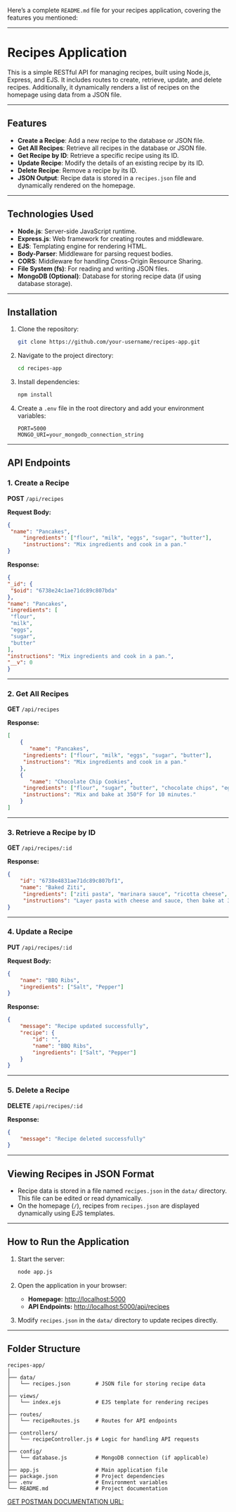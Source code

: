 Here’s a complete `README.md` file for your recipes application, covering the features you mentioned:

---

# Recipes Application

This is a simple RESTful API for managing recipes, built using Node.js, Express, and EJS. It includes routes to create, retrieve, update, and delete recipes. Additionally, it dynamically renders a list of recipes on the homepage using data from a JSON file.

---

## Features

- **Create a Recipe**: Add a new recipe to the database or JSON file.
- **Get All Recipes**: Retrieve all recipes in the database or JSON file.
- **Get Recipe by ID**: Retrieve a specific recipe using its ID.
- **Update Recipe**: Modify the details of an existing recipe by its ID.
- **Delete Recipe**: Remove a recipe by its ID.
- **JSON Output**: Recipe data is stored in a `recipes.json` file and dynamically rendered on the homepage.

---

## Technologies Used

- **Node.js**: Server-side JavaScript runtime.
- **Express.js**: Web framework for creating routes and middleware.
- **EJS**: Templating engine for rendering HTML.
- **Body-Parser**: Middleware for parsing request bodies.
- **CORS**: Middleware for handling Cross-Origin Resource Sharing.
- **File System (fs)**: For reading and writing JSON files.
- **MongoDB (Optional)**: Database for storing recipe data (if using database storage).

---

## Installation

1. Clone the repository:
   ```bash
   git clone https://github.com/your-username/recipes-app.git
   ```
2. Navigate to the project directory:
   ```bash
   cd recipes-app
   ```
3. Install dependencies:
   ```bash
   npm install
   ```
4. Create a `.env` file in the root directory and add your environment variables:
   ```
   PORT=5000
   MONGO_URI=your_mongodb_connection_string
   ```

---

## API Endpoints

### 1. **Create a Recipe**
   **POST** `/api/recipes`

   **Request Body:**
   ```json
   {
    "name": "Pancakes",
        "ingredients": ["flour", "milk", "eggs", "sugar", "butter"],
        "instructions": "Mix ingredients and cook in a pan."
   }
   ```

   **Response:**
   ```json
   {
  "_id": {
    "$oid": "6738e24c1ae71dc89c807bda"
  },
  "name": "Pancakes",
  "ingredients": [
    "flour",
    "milk",
    "eggs",
    "sugar",
    "butter"
  ],
  "instructions": "Mix ingredients and cook in a pan.",
  "__v": 0
   }
   ```

---

### 2. **Get All Recipes**
   **GET** `/api/recipes`

   **Response:**
   ```json
   [
       {
          "name": "Pancakes",
        "ingredients": ["flour", "milk", "eggs", "sugar", "butter"],
        "instructions": "Mix ingredients and cook in a pan."
       },
       {
          "name": "Chocolate Chip Cookies",
        "ingredients": ["flour", "sugar", "butter", "chocolate chips", "eggs"],
        "instructions": "Mix and bake at 350°F for 10 minutes."
       }
   ]
   ```

---

### 3. **Retrieve a Recipe by ID**
   **GET** `/api/recipes/:id`

   **Response:**
   ```json
   {
       "id": "6738e4831ae71dc89c807bf1",
       "name": "Baked Ziti",
        "ingredients": ["ziti pasta", "marinara sauce", "ricotta cheese", "mozzarella", "parmesan"],
        "instructions": "Layer pasta with cheese and sauce, then bake at 375°F for 20 minutes."
   }
   ```

---

### 4. **Update a Recipe**
   **PUT** `/api/recipes/:id`

   **Request Body:**
   ```json
   {
       "name": "BBQ Ribs",
       "ingredients": ["Salt", "Pepper"]
   }
   ```

   **Response:**
   ```json
   {
       "message": "Recipe updated successfully",
       "recipe": {
           "id": "",
           "name": "BBQ Ribs",
           "ingredients": ["Salt", "Pepper"]
       }
   }
   ```

---

### 5. **Delete a Recipe**
   **DELETE** `/api/recipes/:id`

   **Response:**
   ```json
   {
       "message": "Recipe deleted successfully"
   }
   ```

---

## Viewing Recipes in JSON Format

- Recipe data is stored in a file named `recipes.json` in the `data/` directory. This file can be edited or read dynamically.
- On the homepage (`/`), recipes from `recipes.json` are displayed dynamically using EJS templates.

---

## How to Run the Application

1. Start the server:
   ```bash
   node app.js
   ```

2. Open the application in your browser:

   - **Homepage:** [http://localhost:5000](http://localhost:5000)
   - **API Endpoints:** [http://localhost:5000/api/recipes](http://localhost:5000/api/recipes)

3. Modify `recipes.json` in the `data/` directory to update recipes directly.

---

## Folder Structure

```
recipes-app/
│
├── data/
│   └── recipes.json        # JSON file for storing recipe data
│
├── views/
│   └── index.ejs           # EJS template for rendering recipes
│
├── routes/
│   └── recipeRoutes.js     # Routes for API endpoints
│
├── controllers/
│   └── recipeController.js # Logic for handling API requests
│
├── config/
│   └── database.js         # MongoDB connection (if applicable)
│
├── app.js                  # Main application file
├── package.json            # Project dependencies
├── .env                    # Environment variables
└── README.md               # Project documentation
```

[GET POSTMAN DOCUMENTATION URL:](https://documenter.getpostman.com/view/38564233/2sAYBPkZKC)